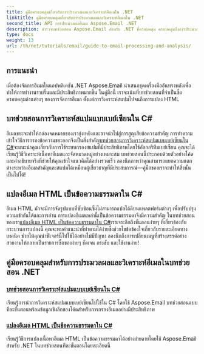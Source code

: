 ```yaml
---
title: คู่มือครอบคลุมเกี่ยวกับการประมวลผลและวิเคราะห์อีเมลใน .NET
linktitle: คู่มือครอบคลุมเกี่ยวกับการประมวลผลและวิเคราะห์อีเมลใน .NET
second_title: API การประมวลผลอีเมล Aspose.Email .NET
description: สำรวจบทช่วยสอน Aspose.Email สำหรับ .NET ที่ครอบคลุม ครอบคลุมถึงการประมวลผลอีเมล การวิเคราะห์สแปม การแปลง HTML และอื่นๆ เพื่อปรับปรุงแอปพลิเคชัน .NET ของคุณ
type: docs
weight: 13
url: /th/net/tutorials/email/guide-to-email-processing-and-analysis/
---
```

## การแนะนำ

เมื่อต้องจัดการอีเมลในแอปพลิเคชัน .NET Aspose.Email นำเสนอชุดเครื่องมืออันทรงพลังเพื่อทำให้การทำงานราบรื่นและมีประสิทธิภาพมากขึ้น ในคู่มือนี้ เราจะเน้นที่บทช่วยสอนที่จำเป็นซึ่งครอบคลุมด้านต่างๆ ของการจัดการอีเมล ตั้งแต่การวิเคราะห์สแปมไปจนถึงการแปลง HTML 

## บทช่วยสอนการวิเคราะห์สแปมแบบเบย์เซียนใน C#
 อีเมลขยะจะทำให้กล่องจดหมายของเรายุ่งเหยิงและอาจนำไปสู่การสูญเสียข้อความสำคัญ การทำความเข้าใจวิธีการกรองข้อความขยะออกจึงเป็นสิ่งสำคัญ[บทช่วยสอนการวิเคราะห์สแปมแบบเบย์เซียนใน C#](./bayesian-spam-analysis-in-csharp/)จะแนะนำคุณเกี่ยวกับการใช้ระบบกรองสแปมที่มีประสิทธิภาพโดยใช้อัลกอริทึมเบย์เซียน คุณจะได้เรียนรู้วิธีวิเคราะห์เนื้อหาอีเมลและจัดหมวดหมู่อย่างเหมาะสม บทช่วยสอนนี้ประกอบด้วยตัวอย่างโค้ดและคำอธิบายจริงที่ช่วยให้คุณเข้าใจแนวคิดได้อย่างรวดเร็ว ลองนึกภาพว่าคุณสามารถแยกความแตกต่างระหว่างอีเมลสำคัญและสแปมได้เหมือนผู้เชี่ยวชาญที่มีประสบการณ์—คู่มือของเราจะทำให้สิ่งนั้นเป็นไปได้!

## แปลงอีเมล HTML เป็นข้อความธรรมดาใน C#
 อีเมล HTML มักจะมีการจัดรูปแบบที่ซับซ้อนซึ่งไม่สามารถแปลได้ดีบนแพลตฟอร์มต่างๆ เพื่อปรับปรุงความเข้ากันได้และการอ่าน การแปลงอีเมลเหล่านี้เป็นข้อความธรรมดาจึงมีความสำคัญ ในบทช่วยสอนของเรา[แปลงอีเมล HTML เป็นข้อความธรรมดาใน C#](./convert-html-email-to-plain-text/)เราเจาะลึกถึงขั้นตอนง่ายๆ ที่เกี่ยวข้องกับกระบวนการแปลงนี้ คุณจะพบคำแนะนำที่ทำตามได้ง่ายซึ่งช่วยไขข้อข้องใจเกี่ยวกับรายละเอียดทางเทคนิค ช่วยให้คุณนำฟีเจอร์นี้ไปใช้ได้อย่างไม่มีปัญหา ลองนึกถึงการเปลี่ยนเมนูที่สร้างสรรค์อย่างสวยงามให้กลายเป็นรายการซื้อของง่ายๆ ชัดเจน กระชับ และใช้งานง่าย!

## คู่มือครอบคลุมสำหรับการประมวลผลและวิเคราะห์อีเมลในบทช่วยสอน .NET
### [บทช่วยสอนการวิเคราะห์สแปมแบบเบย์เซียนใน C#](./bayesian-spam-analysis-in-csharp/)
เรียนรู้การนำการวิเคราะห์สแปมแบบเบย์เซียนไปใช้ใน C# โดยใช้ Aspose.Email บทช่วยสอนแบบทีละขั้นตอนพร้อมข้อมูลเชิงลึกของโค้ดสำหรับการกรองอีเมลอย่างมีประสิทธิภาพ
### [แปลงอีเมล HTML เป็นข้อความธรรมดาใน C#](./convert-html-email-to-plain-text/)
เรียนรู้วิธีการแปลงเนื้อหาอีเมล HTML เป็นข้อความธรรมดาได้อย่างง่ายดายโดยใช้ Aspose.Email สำหรับ .NET ในบทช่วยสอนทีละขั้นตอนโดยละเอียดนี้